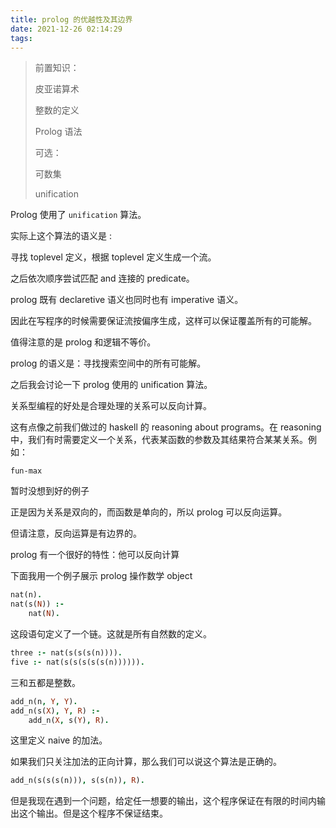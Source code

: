 ```yaml
---
title: prolog 的优越性及其边界
date: 2021-12-26 02:14:29
tags:
---
```




> 前置知识：
> 
> 皮亚诺算术
> 
> 整数的定义
> 
> Prolog 语法
> 
> 可选：
> 
> 可数集
> 
> unification 



Prolog 使用了 `unification` 算法。

实际上这个算法的语义是 :

寻找 toplevel 定义，根据 toplevel 定义生成一个流。

之后依次顺序尝试匹配 and 连接的 predicate。



prolog 既有 declaretive 语义也同时也有 imperative 语义。



因此在写程序的时候需要保证流按偏序生成，这样可以保证覆盖所有的可能解。



值得注意的是 prolog 和逻辑不等价。



prolog 的语义是：寻找搜索空间中的所有可能解。



之后我会讨论一下 prolog 使用的 unification 算法。



关系型编程的好处是合理处理的关系可以反向计算。



这有点像之前我们做过的 haskell 的 reasoning about programs。在 reasoning 中，我们有时需要定义一个关系，代表某函数的参数及其结果符合某某关系。例如：

```
fun-max
```

暂时没想到好的例子



正是因为关系是双向的，而函数是单向的，所以 prolog 可以反向运算。



但请注意，反向运算是有边界的。



prolog 有一个很好的特性：他可以反向计算

下面我用一个例子展示 prolog 操作数学 object

```prolog
nat(n).
nat(s(N)) :-
    nat(N).
```

这段语句定义了一个链。这就是所有自然数的定义。



```prolog
three :- nat(s(s(s(n)))).
five :- nat(s(s(s(s(s(n)))))).
```

三和五都是整数。



```prolog
add_n(n, Y, Y).
add_n(s(X), Y, R) :-
    add_n(X, s(Y), R).
```

这里定义 naive 的加法。



如果我们只关注加法的正向计算，那么我们可以说这个算法是正确的。

```prolog
add_n(s(s(s(n))), s(s(n)), R).
```



但是我现在遇到一个问题，给定任一想要的输出，这个程序保证在有限的时间内输出这个输出。但是这个程序不保证结束。